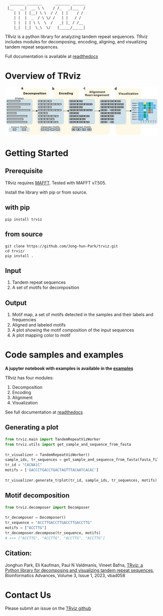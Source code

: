 ```
  _______ _______      _______ ______
 |__   __|  __ \ \    / /_   _|___  /
    | |  | |__) \ \  / /  | |    / / 
    | |  |  _  / \ \/ /   | |   / /  
    | |  | | \ \  \  /   _| |_ / /__ 
    |_|  |_|  \_\  \/   |_____/_____|

```
TRviz is a python library for analyzing tandem repeat sequences. TRviz includes modules for 
decomposing, encoding, aligning, and visualizing tandem repeat sequences.

Full documentation is available at [readthedocs](https://trviz.readthedocs.io/)

# Overview of TRviz
![](https://github.com/Jong-hun-Park/trviz/blob/main/examples/figures/TRviz_main_figure.png?raw=true)

# Getting Started

## Prerequisite
TRviz requires [MAFFT](https://mafft.cbrc.jp/alignment/software/). Tested with MAFFT v7.505.

Install the library with pip or from source.
## with pip
```
pip install trviz
```

## from source
```
git clone https://github.com/Jong-hun-Park/trviz.git
cd trviz/
pip install .
```

## Input
1. Tandem repeat sequences
2. A set of motifs for decomposition

## Output
1. Motif map, a set of motifs detected in the samples and their labels and frequencies
2. Aligned and labeled motifs
3. A plot showing the motif composition of the input sequences
4. A plot mapping color to motif 

# Code samples and examples
**A jupyter notebook with examples is available in the [examples](https://github.com/Jong-hun-Park/trviz/blob/main/examples/sample_code.ipynb)**

TRviz has four modules:
1. Decomposition
2. Encoding
3. Alignment
4. Visualization

See full documentation at [readthedocs](https://trviz.readthedocs.io/en/latest/)

## Generating a plot

```python
from trviz.main import TandemRepeatVizWorker
from trviz.utils import get_sample_and_sequence_from_fasta

tr_visualizer = TandemRepeatVizWorker()
sample_ids, tr_sequences = get_sample_and_sequence_from_fasta(fasta_file_path)
tr_id = "CACNA1C"
motifs = ['GACCCTGACCTGACTAGTTTACAATCACAC']

tr_visualizer.generate_trplot(tr_id, sample_ids, tr_sequences, motifs)
``` 

## Motif decomposition
```python
from trviz.decomposer import Decomposer

tr_decomposer = Decomposer()
tr_sequence = "ACCTTGACCTTGACCTTGACCTTG"
motifs = ["ACCTTG"]
tr_decomposer.decompose(tr_sequence, motifs)
# >>> ["ACCTTG", "ACCTTG", "ACCTTG", "ACCTTG"]
``` 

## Citation:
Jonghun Park, Eli Kaufman, Paul N Valdmanis, Vineet Bafna, [TRviz: a Python library for decomposing and visualizing tandem repeat sequences](https://doi.org/10.1093/bioadv/vbad058), Bioinformatics Advances, Volume 3, Issue 1, 2023, vbad058 

# Contact Us
Please submit an issue on the [TRviz github](https://github.com/Jong-hun-Park/trviz/issues)
